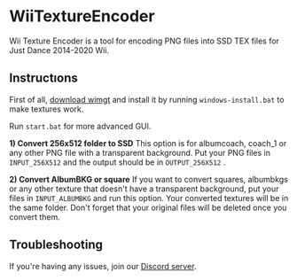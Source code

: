 # WiiTextureEncoder
Wii Texture Encoder is a tool for encoding PNG files into SSD TEX files for Just Dance 2014-2020 Wii.


## Instructıons

First of all, [download wimgt](https://szs.wiimm.de/download/szs-v2.19b-r8243-cygwin.zip) and install it by running `windows-install.bat` to make textures work.


Run `start.bat` for more advanced GUI.

**1) Convert 256x512 folder to SSD**
This option is for albumcoach, coach_1 or any other PNG file with a transparent background. Put your PNG files in `INPUT_256X512` and the output
should be in `OUTPUT_256X512` .

**2) Convert AlbumBKG or square**
If you want to convert squares, albumbkgs or any other texture that doesn't have a transparent background, put your files in
`INPUT_ALBUMBKG` and run this option. Your converted textures will be in the same folder. Don't forget that your original files will be deleted
once you convert them.

## Troubleshooting

If you're having any issues, join our [Discord server](https://discord.gg/sbRQdVK).
